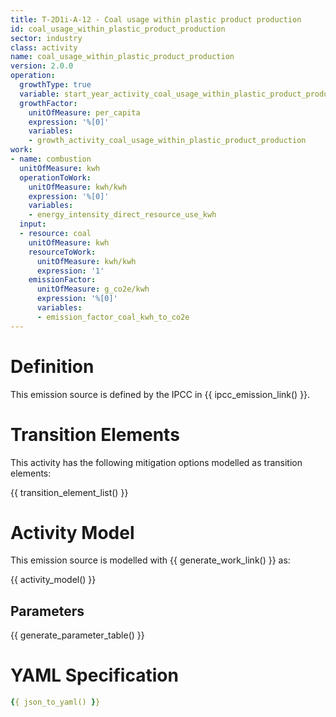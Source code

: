 ```yaml
---
title: T-2D1i-A-12 - Coal usage within plastic product production
id: coal_usage_within_plastic_product_production
sector: industry
class: activity
name: coal_usage_within_plastic_product_production
version: 2.0.0
operation:
  growthType: true
  variable: start_year_activity_coal_usage_within_plastic_product_production
  growthFactor:
    unitOfMeasure: per_capita
    expression: '%[0]'
    variables:
    - growth_activity_coal_usage_within_plastic_product_production
work:
- name: combustion
  unitOfMeasure: kwh
  operationToWork:
    unitOfMeasure: kwh/kwh
    expression: '%[0]'
    variables:
    - energy_intensity_direct_resource_use_kwh
  input:
  - resource: coal
    unitOfMeasure: kwh
    resourceToWork:
      unitOfMeasure: kwh/kwh
      expression: '1'
    emissionFactor:
      unitOfMeasure: g_co2e/kwh
      expression: '%[0]'
      variables:
      - emission_factor_coal_kwh_to_co2e
---
```



# Definition
This emission source is defined by the IPCC in {{ ipcc_emission_link() }}.

# Transition Elements

This activity has the following mitigation options modelled as transition elements:

{{ transition_element_list() }}

# Activity Model
This emission source is modelled with {{ generate_work_link() }} as:

{{ activity_model() }}

## Parameters

{{ generate_parameter_table() }}

# YAML Specification

```yaml
{{ json_to_yaml() }}
```

